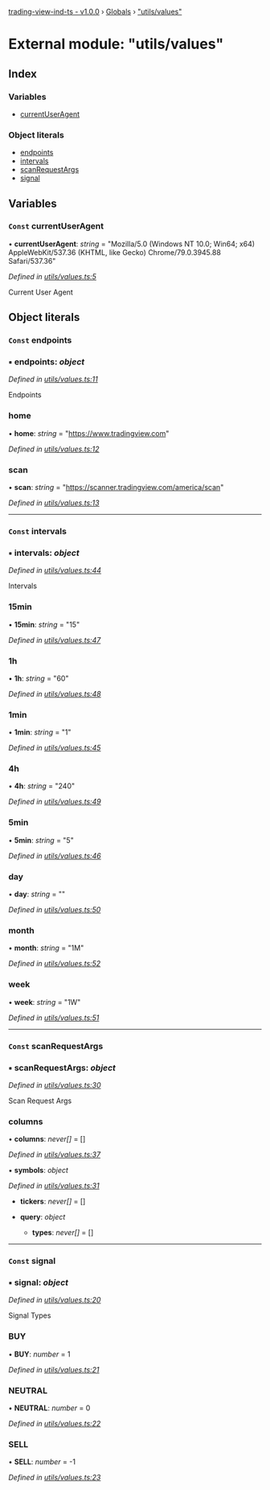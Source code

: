 [trading-view-ind-ts - v1.0.0](../README.md) › [Globals](../globals.md) › ["utils/values"](_utils_values_.md)

# External module: "utils/values"

## Index

### Variables

* [currentUserAgent](_utils_values_.md#const-currentuseragent)

### Object literals

* [endpoints](_utils_values_.md#const-endpoints)
* [intervals](_utils_values_.md#const-intervals)
* [scanRequestArgs](_utils_values_.md#const-scanrequestargs)
* [signal](_utils_values_.md#const-signal)

## Variables

### `Const` currentUserAgent

• **currentUserAgent**: *string* = "Mozilla/5.0 (Windows NT 10.0; Win64; x64) AppleWebKit/537.36 (KHTML, like Gecko) Chrome/79.0.3945.88 Safari/537.36"

*Defined in [utils/values.ts:5](https://github.com/edmundpf/trading-view-ind-ts/blob/57bfebe/src/utils/values.ts#L5)*

Current User Agent

## Object literals

### `Const` endpoints

### ▪ **endpoints**: *object*

*Defined in [utils/values.ts:11](https://github.com/edmundpf/trading-view-ind-ts/blob/57bfebe/src/utils/values.ts#L11)*

Endpoints

###  home

• **home**: *string* = "https://www.tradingview.com"

*Defined in [utils/values.ts:12](https://github.com/edmundpf/trading-view-ind-ts/blob/57bfebe/src/utils/values.ts#L12)*

###  scan

• **scan**: *string* = "https://scanner.tradingview.com/america/scan"

*Defined in [utils/values.ts:13](https://github.com/edmundpf/trading-view-ind-ts/blob/57bfebe/src/utils/values.ts#L13)*

___

### `Const` intervals

### ▪ **intervals**: *object*

*Defined in [utils/values.ts:44](https://github.com/edmundpf/trading-view-ind-ts/blob/57bfebe/src/utils/values.ts#L44)*

Intervals

###  15min

• **15min**: *string* = "15"

*Defined in [utils/values.ts:47](https://github.com/edmundpf/trading-view-ind-ts/blob/57bfebe/src/utils/values.ts#L47)*

###  1h

• **1h**: *string* = "60"

*Defined in [utils/values.ts:48](https://github.com/edmundpf/trading-view-ind-ts/blob/57bfebe/src/utils/values.ts#L48)*

###  1min

• **1min**: *string* = "1"

*Defined in [utils/values.ts:45](https://github.com/edmundpf/trading-view-ind-ts/blob/57bfebe/src/utils/values.ts#L45)*

###  4h

• **4h**: *string* = "240"

*Defined in [utils/values.ts:49](https://github.com/edmundpf/trading-view-ind-ts/blob/57bfebe/src/utils/values.ts#L49)*

###  5min

• **5min**: *string* = "5"

*Defined in [utils/values.ts:46](https://github.com/edmundpf/trading-view-ind-ts/blob/57bfebe/src/utils/values.ts#L46)*

###  day

• **day**: *string* = ""

*Defined in [utils/values.ts:50](https://github.com/edmundpf/trading-view-ind-ts/blob/57bfebe/src/utils/values.ts#L50)*

###  month

• **month**: *string* = "1M"

*Defined in [utils/values.ts:52](https://github.com/edmundpf/trading-view-ind-ts/blob/57bfebe/src/utils/values.ts#L52)*

###  week

• **week**: *string* = "1W"

*Defined in [utils/values.ts:51](https://github.com/edmundpf/trading-view-ind-ts/blob/57bfebe/src/utils/values.ts#L51)*

___

### `Const` scanRequestArgs

### ▪ **scanRequestArgs**: *object*

*Defined in [utils/values.ts:30](https://github.com/edmundpf/trading-view-ind-ts/blob/57bfebe/src/utils/values.ts#L30)*

Scan Request Args

###  columns

• **columns**: *never[]* =  []

*Defined in [utils/values.ts:37](https://github.com/edmundpf/trading-view-ind-ts/blob/57bfebe/src/utils/values.ts#L37)*

▪ **symbols**: *object*

*Defined in [utils/values.ts:31](https://github.com/edmundpf/trading-view-ind-ts/blob/57bfebe/src/utils/values.ts#L31)*

* **tickers**: *never[]* =  []

* **query**: *object*

  * **types**: *never[]* =  []

___

### `Const` signal

### ▪ **signal**: *object*

*Defined in [utils/values.ts:20](https://github.com/edmundpf/trading-view-ind-ts/blob/57bfebe/src/utils/values.ts#L20)*

Signal Types

###  BUY

• **BUY**: *number* = 1

*Defined in [utils/values.ts:21](https://github.com/edmundpf/trading-view-ind-ts/blob/57bfebe/src/utils/values.ts#L21)*

###  NEUTRAL

• **NEUTRAL**: *number* = 0

*Defined in [utils/values.ts:22](https://github.com/edmundpf/trading-view-ind-ts/blob/57bfebe/src/utils/values.ts#L22)*

###  SELL

• **SELL**: *number* =  -1

*Defined in [utils/values.ts:23](https://github.com/edmundpf/trading-view-ind-ts/blob/57bfebe/src/utils/values.ts#L23)*
